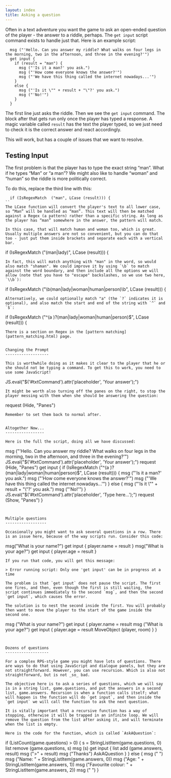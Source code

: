 ```yaml
---
layout: index
title: Asking a question
---
```


Often in a text adventure you want the game to ask an open-ended question of the player - the answer to a riddle, perhaps. The `get input` script command exists to handle just that. Here is an example script:
```
  msg ("'Hello. Can you answer my riddle? What walks on four legs in the morning, two in the afternoon, and three in the evening?'")
  get input {
    if (result = "man") {
      msg ("'Is it a man?' you ask.")
      msg ("'How come everyone knows the answer?'")
      msg ("'We have this thing called the internet nowadays...'")
    }
    else {
      msg ("'Is it \"" + result + "\"?' you ask.")
      msg ("'No!'")
    }
  }
```
The first line just asks the riddle. Then we see the `get input` command. The block after that gets run only once the player has typed a response. A magic variable called `result` has the text the player typed, so we just need to check it is the correct answer and react accordingly.

This will work, but has a couple of issues that we want to resolve.


Testing Input
-------------

The first problem is that the player has to type the exact string “man”. What if he types “Man” or “a man”? We might also like to handle “woman” and “human” so the riddle is more politically correct.

To do this, replace the third line with this:
```
  if (IsRegexMatch  ("man", LCase (result))) {
``
The LCase function will convert the player's text to all lower case, so “Man” will be handled as “man”. This text will then be matched against a Regex (a pattern) rather than a specific string. As long as the player has “man” somewhere in the answer, the pattern will match.

In this case, that will match human and woman too, which is great. Usually multiple answers are not so convenient, but you can do that too - just put them inside brackets and separate each with a vertical bar.
```
  if (IsRegexMatch  ("(man|lady)", LCase (result))) {
```
In fact, this will match anything with "man" in the word, so would also match "shaman". We could improve it by using `\b` to match against the word boundary, and then include all the options we will allow (note that you have to "escape" backslashes, so we use two here, `\\b`):
```
  if (IsRegexMatch  ("\\b(man|lady|woman|human|person)\\b", LCase (result))) {
```
Alternatively, we could optionally match "a" (the `?` indicates it is optional), and also match the start and end of the string with `^` and `$`:
```
  if (IsRegexMatch  ("^(a )?(man|lady|woman|human|person)$", LCase (result))) {
```
There is a section on Regex in the [pattern matching](pattern_matching.html) page.


Changing the Prompt
-------------------

This is worthwhile doing as it makes it clear to the player that he or she should not be typing a command. To get this to work, you need to use some JavaScript! 
```
  JS.eval("$('#txtCommand').attr('placeholder', 'Your answer');")
```
It might be worth also turning off the panes on the right, to stop the player messing with them when she should be answering the question:
```
  request (Hide, "Panes")
```
Remember to set them back to normal after.


Altogether Now...
-----------------

Here is the full the script, doing all we have discussed:
```
  msg ("'Hello. Can you answer my riddle? What walks on four legs in the morning, two in the afternoon, and three in the evening?'")
  JS.eval("$('#txtCommand').attr('placeholder', 'Your answer');")
  request (Hide, "Panes")
  get input {
    if (IsRegexMatch  ("^(a )?(man|lady|woman|human|person)$", LCase (result))) {
      msg ("'Is it a man?' you ask.")
      msg ("'How come everyone knows the answer?'")
      msg ("'We have this thing called the internet nowadays...'")
    }
    else {
      msg ("'Is it \"" + result + "\"?' you ask.")
      msg ("'No!'")
    }
    JS.eval("$('#txtCommand').attr('placeholder', 'Type here...');")
    request (Show, "Panes")
  }
```


Multiple questions
------------------

Occasionally you might want to ask several questions in a row. There is an issue here, because of the way scripts run. Consider this code:
```
 msg("What is your name?")
 get input {
   player.name = result
 }
 msg("What is your age?")
 get input {
   player.age = result
 }
```
If you run that code, you will get this message:

> Error running script: Only one 'get input' can be in progress at a time

The problem is that `get input` does not pause the script. The first one fires, and then, even though the first is still waiting, the script continues immediately to the second `msg`, and then the second `get input`, which causes the error.

The solution is to nest the second inside the first. You will probably then want to move the player to the start of the game inside the second one.
```
msg ("What is your name?")
get input {
  player.name = result
  msg ("What is your age?")
  get input {
    player.age = result
    MoveObject (player, room)
  }
}
```


Dozens of questions
-------------------

For a complex RPG-style game you might have lots of questions. There are ways to do that using JavaScript and dialogue panels, but they are not straightforward. However, you can use recursion. Which is also not straightforward, but is not _so_ bad.

The objective here is to ask a series of questions, which we will say is in a string list, game.questions, and put the answers in a second list, game.answers. Recursion is when a function calls itself; what will happen is the function will do `get input`, and then inside the `get input` we will call the function to ask the next question.

It is vitally important that a recursive function has a way of stopping, otherwise it will be trapped in an infinite loop. We will remove the question from the list after asking it, and will terminate when the list is empty.

Here is the code for the function, which is called `AskAQuestion`:
```
if (ListCount(game.questions) > 0) {
  s = StringListItem(game.questions, 0)
  list remove (game.questions, s)
  msg (s)
  get input {
    list add (game.answers, result)
    msg (">" + result)
    msg ("Thanks")
    AskAQuestion
  }
}
else {
  msg (" ")
  msg ("Name: " + StringListItem(game.answers, 0))
  msg ("Age: " + StringListItem(game.answers, 1))
  msg ("Favourite colour: " + StringListItem(game.answers, 2))
  msg (" ")
}
```